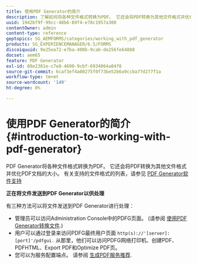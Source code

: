 ```yaml
---
title: 使用PDF Generator的简介
description: 了解如何将各种文件格式转换为PDF。 它还会将PDF转换为其他文件格式并优化PDF文档的大小。
uuid: 1942bf9f-99cc-48b6-89f4-e78c1957a300
contentOwner: admin
content-type: reference
geptopics: SG_AEMFORMS/categories/working_with_pdf_generator
products: SG_EXPERIENCEMANAGER/6.5/FORMS
discoiquuid: 9e25ea72-e7ba-400b-9cab-de256fe64888
docset: aem65
feature: PDF Generator
exl-id: 08e2381e-c7e8-4690-9cbf-6934064a04f8
source-git-commit: 6caf3ef4a00275f0f73be52b6a9ccba77d277f1a
workflow-type: tm+mt
source-wordcount: '149'
ht-degree: 0%

---
```


# 使用PDF Generator的简介 {#introduction-to-working-with-pdf-generator}

PDF Generator将各种文件格式转换为PDF。 它还会将PDF转换为其他文件格式并优化PDF文档的大小。 有关支持的文件格式的列表，请参见 [PDF Generator软件支持](/help/forms/using/aem-forms-jee-supported-platforms.md)

**正在将文件发送到PDF Generator以供处理**

有三种方法可以将文件发送到PDF Generator进行处理：

* 管理员可以访问Administration Console中的PDFG页面。 (请参阅 [使用PDF Generator转换文件](/help/forms/using/admin-help/converting-files-using-pdf-generator.md).)
* 用户可以通过登录来访问PDFG最终用户页面 `http(s)://'[server]:[port]'/pdfgui.` 从那里，他们可以访问PDFG网络打印机、创建PDF、PDFHTML、Export PDF和Optimize PDF页。
* 您可以为服务配置端点。 请参阅 <!--Fix broken link to Managing Endpoints --> [生成PDF服务推荐](configuring-watched-folder-endpoints.md#generate-pdf-service-recommendations).
